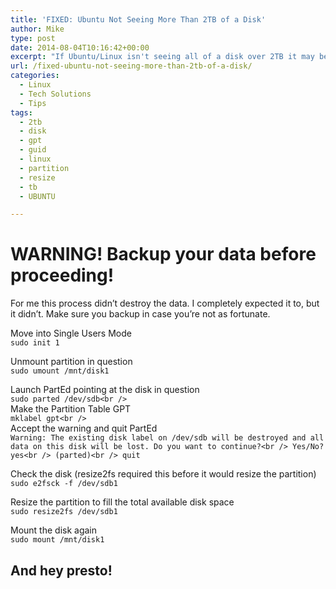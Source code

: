 ```yaml
---
title: 'FIXED: Ubuntu Not Seeing More Than 2TB of a Disk'
author: Mike
type: post
date: 2014-08-04T10:16:42+00:00
excerpt: "If Ubuntu/Linux isn't seeing all of a disk over 2TB it may be because the partition table is not set to GTP. This post shows how to change the partition table and resize the disk."
url: /fixed-ubuntu-not-seeing-more-than-2tb-of-a-disk/
categories:
  - Linux
  - Tech Solutions
  - Tips
tags:
  - 2tb
  - disk
  - gpt
  - guid
  - linux
  - partition
  - resize
  - tb
  - UBUNTU

---
```

# WARNING! Backup your data before proceeding!

For me this process didn&#8217;t destroy the data. I completely expected it to, but it didn&#8217;t. Make sure you backup in case you&#8217;re not as fortunate.

Move into Single Users Mode  
`sudo init 1`

Unmount partition in question  
`sudo umount /mnt/disk1`

Launch PartEd pointing at the disk in question  
`sudo parted /dev/sdb<br />
`  
Make the Partition Table GPT  
`mklabel gpt<br />
`  
Accept the warning and quit PartEd  
`Warning: The existing disk label on /dev/sdb will be destroyed and all data on this disk will be lost. Do you want to continue?<br />
Yes/No? yes<br />
(parted)<br />
quit`

Check the disk (resize2fs required this before it would resize the partition)  
`sudo e2fsck -f /dev/sdb1`

Resize the partition to fill the total available disk space  
`sudo resize2fs /dev/sdb1`

Mount the disk again  
`sudo mount /mnt/disk1`

## And hey presto!